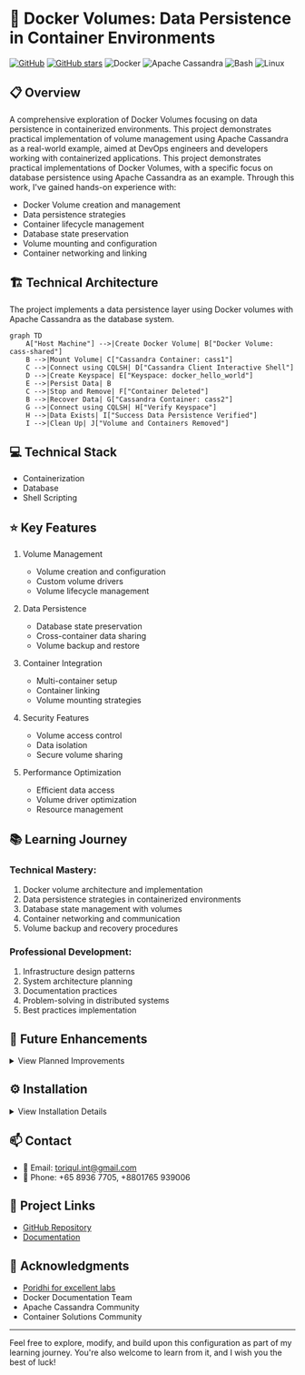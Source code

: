 # 🚀 Docker Volumes: Data Persistence in Container Environments

[![GitHub](https://img.shields.io/badge/GitHub-docker--volumes-blue?style=flat&logo=github)](https://github.com/TheToriqul/docker-volumes)
[![GitHub stars](https://img.shields.io/github/stars/TheToriqul/docker-volumes?style=social)](https://github.com/TheToriqul/docker-volumes/stargazers)
![Docker](https://img.shields.io/badge/Docker-%230db7ed.svg?style=flat&logo=docker&logoColor=white)
![Apache Cassandra](https://img.shields.io/badge/Apache_Cassandra-%231E90FF.svg?style=flat&logo=apache-cassandra&logoColor=white)
![Bash](https://img.shields.io/badge/Bash-%234EAA25.svg?style=flat&logo=gnu-bash&logoColor=white)
![Linux](https://img.shields.io/badge/Linux-%23FCC624.svg?style=flat&logo=linux&logoColor=black)

## 📋 Overview

A comprehensive exploration of Docker Volumes focusing on data persistence in containerized environments. This project demonstrates practical implementation of volume management using Apache Cassandra as a real-world example, aimed at DevOps engineers and developers working with containerized applications. This project demonstrates practical implementations of Docker Volumes, with a specific focus on database persistence using Apache Cassandra as an example. Through this work, I've gained hands-on experience with:

- Docker Volume creation and management
- Data persistence strategies
- Container lifecycle management
- Database state preservation
- Volume mounting and configuration
- Container networking and linking

## 🏗 Technical Architecture

The project implements a data persistence layer using Docker volumes with Apache Cassandra as the database system.

```mermaid
graph TD
    A["Host Machine"] -->|Create Docker Volume| B["Docker Volume: cass-shared"]
    B -->|Mount Volume| C["Cassandra Container: cass1"]
    C -->|Connect using CQLSH| D["Cassandra Client Interactive Shell"]
    D -->|Create Keyspace| E["Keyspace: docker_hello_world"]
    E -->|Persist Data| B
    C -->|Stop and Remove| F["Container Deleted"]
    B -->|Recover Data| G["Cassandra Container: cass2"]
    G -->|Connect using CQLSH| H["Verify Keyspace"]
    H -->|Data Exists| I["Success Data Persistence Verified"]
    I -->|Clean Up| J["Volume and Containers Removed"]
```

## 💻 Technical Stack

- Containerization
- Database
- Shell Scripting

## ⭐ Key Features

1. Volume Management
   - Volume creation and configuration
   - Custom volume drivers
   - Volume lifecycle management

2. Data Persistence   
   - Database state preservation
   - Cross-container data sharing
   - Volume backup and restore

3. Container Integration
   - Multi-container setup
   - Container linking
   - Volume mounting strategies

4. Security Features
   - Volume access control   
   - Data isolation
   - Secure volume sharing

5. Performance Optimization
   - Efficient data access
   - Volume driver optimization
   - Resource management

## 📚 Learning Journey

### Technical Mastery:

1. Docker volume architecture and implementation
2. Data persistence strategies in containerized environments
3. Database state management with volumes
4. Container networking and communication
5. Volume backup and recovery procedures

### Professional Development:

1. Infrastructure design patterns
2. System architecture planning
3. Documentation practices
4. Problem-solving in distributed systems
5. Best practices implementation

## 🔄 Future Enhancements

<details>
<summary>View Planned Improvements</summary>

1. Implementation of custom volume drivers
2. Advanced backup automation
3. Multi-host volume sharing
4. Volume monitoring and metrics
5. Integration with cloud storage providers
6. High availability volume configuration
</details>

## ⚙️ Installation

<details>
<summary>View Installation Details</summary>

### Prerequisites

- Docker Engine 20.10+
- Docker Compose 2.0+
- 4GB+ RAM
- Linux/Unix-based system

### Setup Steps

1. Clone the repository
```bash
git clone https://github.com/TheToriqul/docker-volumes.git
cd docker-volumes
```

2. Create required volumes
```bash
docker volume create --name=cass-shared
```

3. Run Cassandra container
```bash
docker run -d --volume cass-shared:/var/lib/cassandra/data --name cass1 cassandra:2.2
```

</details>

## 📫 Contact

- 📧 Email: toriqul.int@gmail.com
- 📱 Phone: +65 8936 7705, +8801765 939006

## 🔗 Project Links

- [GitHub Repository](https://github.com/TheToriqul/docker-volumes)
- [Documentation](./script-commands.md)

## 👏 Acknowledgments

- [Poridhi for excellent labs](https://poridhi.io/)
- Docker Documentation Team
- Apache Cassandra Community
- Container Solutions Community

---

Feel free to explore, modify, and build upon this configuration as part of my learning journey. You're also welcome to learn from it, and I wish you the best of luck!
